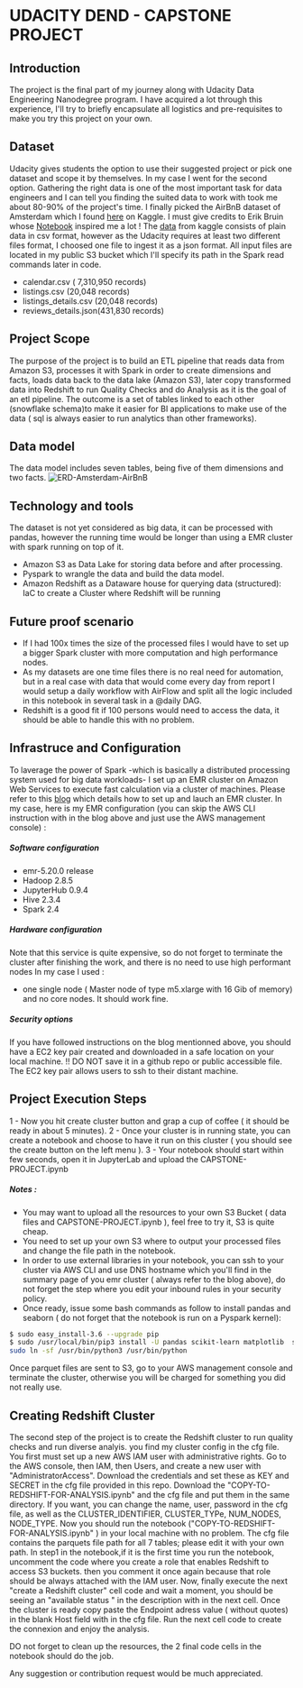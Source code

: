 # UDACITY DEND - CAPSTONE PROJECT

## Introduction 
The project is the final part of my journey along with Udacity Data Engineering Nanodegree program.
I have acquired a lot through this experience, I'll try to briefly encapsulate all logistics and pre-requisites to make you try this project on your own.


## Dataset
Udacity gives students the option to use their suggested project or pick one dataset and scope it by themselves. In my case I went for the second option. 
Gathering the right data is one of the most important task for data engineers and I can tell you finding the suited data to work with took me about 80-90% of the project's time.
I finally picked the AirBnB dataset of Amsterdam which I found  [here](https://www.kaggle.com/erikbruin/airbnb-amsterdam) on Kaggle.
I must give credits to Erik Bruin whose [Notebook](https://www.kaggle.com/erikbruin) inspired me a lot ! 
The [data](https://www.kaggle.com/erikbruin/airbnb-amsterdam) from kaggle consists of plain data in csv format, however as the Udacity requires at least two different files format, I choosed one file to ingest it as a json format.
All input files are located in my public S3 bucket which I'll specify its path in the Spark read commands later in code.
  - calendar.csv ( 7,310,950 records)  
  - listings.csv (20,048 records)
  - listings_details.csv (20,048 records)
  - reviews_details.json(431,830 records)
  
## Project Scope
The purpose of the project is to build an ETL pipeline that reads data from Amazon S3, processes it with Spark in order to create dimensions and facts, loads data back to the data lake (Amazon S3), later copy transformed data into Redshift to run Quality Checks and do Analysis as it is the goal of an etl pipeline.
The outcome is a set of tables linked to each other (snowflake schema)to make it easier for BI applications to make use of the data ( sql is always easier to run analytics than other frameworks).

## Data model
The data model includes seven tables, being five of them dimensions and two facts.
![ERD-Amsterdam-AirBnB](https://user-images.githubusercontent.com/47854692/105017008-9db31500-5a43-11eb-9f33-37bcef0af1f5.png)

## Technology and tools
The dataset is not yet considered as big data, it can be processed with pandas, however the running time would be longer than using a EMR cluster with spark running on top of it.
  - Amazon S3 as Data Lake for storing data before and after processing.
  - Pyspark to wrangle the data and build the data model.
  - Amazon Redshift as a Dataware house for querying data (structured): IaC to create a Cluster where Redshift will be running 
 

## Future proof scenario 
  -  If I had 100x times the size of the processed files I would have to set up a bigger Spark cluster with more computation and high performance nodes.
  -  As my datasets are  one time files there is no real need for automation, but in a real case with data that would come every day from report I would setup a daily workflow with AirFlow and split all the logic included in this notebook in several task in a @daily DAG.
  -  Redshift is a good fit if 100 persons would need to access the data, it should be able to handle this with no problem.

## Infrastruce and Configuration 
To laverage the power of Spark -which is basically a distributed processing system used for big data workloads- I set up an EMR cluster on Amazon Web Services to execute fast calculation via a cluster of machines.
Please refer to this [blog](https://towardsdatascience.com/how-to-create-and-run-an-emr-cluster-using-aws-cli-3a78977dc7f0) which details how to set up and lauch an EMR cluster.
In my case, here is my EMR configuration (you can skip the AWS CLI instruction with in the blog above and just use the AWS management console) : 
##### Software configuration
  - emr-5.20.0 release
  - Hadoop 2.8.5
  - JupyterHub 0.9.4
  - Hive 2.3.4
  - Spark 2.4

##### Hardware configuration
Note that this service is quite expensive, so do not forget to terminate the cluster after finishing the work, and there is no need to use high performant nodes 
In my case I used :
  - one single node ( Master node of type m5.xlarge with 16 Gib of memory) and no core nodes. It should work fine.

##### Security options
If you have followed instructions on the blog mentionned above, you should have a EC2 key pair created and downloaded in a safe location on your local machine. !! DO NOT save it in a github repo or public accessible file.
The EC2 key pair allows users to ssh to their distant machine.

## Project Execution Steps
  1  - Now you hit create cluster button and grap a cup of coffee ( it should be ready in about 5 minutes).
  2  - Once your cluster is in running state, you can create a notebook and choose to have it run on this cluster ( you should see the create button on the left menu ).
  3  - Your notebook should start within few seconds, open it in JupyterLab and upload the CAPSTONE-PROJECT.ipynb 

##### Notes : 
  - You may want to upload all the resources to your own S3 Bucket ( data files and CAPSTONE-PROJECT.ipynb ), feel free to try it, S3 is quite cheap.
  - You need to set up your own S3 where to output your processed files and change the file path in the notebook.
  - In order to use external libraries in your notebook, you can ssh to your cluster via AWS CLI and use DNS hostname which you'll find in the summary page of you emr cluster ( always refer to the blog above), do not forget the step where you edit your inbound rules in your security policy.
  - Once ready, issue some bash commands as follow to install pandas and seaborn ( do not forget that the notebook is run on a Pyspark kernel):
 ```sh
$ sudo easy_install-3.6 --upgrade pip
$ sudo /usr/local/bin/pip3 install -U pandas scikit-learn matplotlib  seaborn
sudo ln -sf /usr/bin/python3 /usr/bin/python
```
Once parquet files are sent to S3, go to your AWS management console and terminate the cluster, otherwise you will be charged for something you did not really use.
## Creating Redshift Cluster 
The second step of the project is to create the Redshift cluster to run quality checks and run diverse analyis. you find my cluster config in the cfg file.
You first must set up a new AWS IAM user with administrative rights. Go to the AWS console, then IAM, then Users, and create a new user with "AdministratorAccess". Download the credentials and set these as KEY and SECRET in the cfg file provided in this repo.
Download the "COPY-TO-REDSHIFT-FOR-ANALYSIS.ipynb" and the cfg file and put them in the same directory.
If you want, you can change the name, user, password in the cfg file, as well as the CLUSTER_IDENTIFIER, CLUSTER_TYPe, NUM_NODES, NODE_TYPE.
Now you should run the notebook ("COPY-TO-REDSHIFT-FOR-ANALYSIS.ipynb" ) in your local machine with no problem.
The cfg file contains the parquets file path for all 7 tables; please edit it with your own path.
In step1 in the notebook,if it is the first time you run the notebook, uncomment the code where you create a role that enables Redshift to access S3 buckets. then you comment it once again because that role should be always attached with the IAM user.
Now, finally execute the next "create a Redshift cluster" cell code and wait a moment, you should be seeing an "available status " in the description with in the next cell.
Once the cluster is ready copy paste the Endpoint adress value ( without quotes) in the blank Host field with in the cfg file.
Run the next cell code to create the connexion and enjoy the analysis.

DO not forget to clean up the resources, the 2 final code cells in the notebook should do the job.



Any suggestion or contribution request would be much appreciated. 









